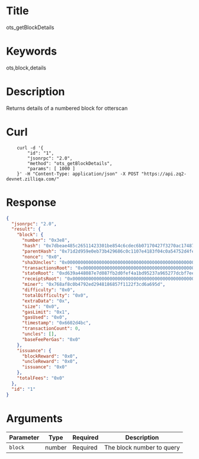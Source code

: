 # Title

ots_getBlockDetails

# Keywords

ots,block,details

# Description

Returns details of a numbered block for otterscan

# Curl

```shell
    curl -d '{
        "id": "1",
        "jsonrpc": "2.0",
        "method": "ots_getBlockDetails",
        "params": [ 1000 ]
    }' -H "Content-Type: application/json" -X POST "https://api.zq2-devnet.zilliqa.com/"
```

# Response

```json
{
  "jsonrpc": "2.0",
  "result": {
    "block": {
      "number": "0x3e8",
      "hash": "0x7dbeae485c26511423301be854c6cdec6b07170427f3270ac1748782f4fe4a8f",
      "parentHash": "0x71d2d959e0eb73b429686c0c1107e4183f04c0a54752d4fe519a1f0c54ab7cdb",
      "nonce": "0x0",
      "sha3Uncles": "0x0000000000000000000000000000000000000000000000000000000000000000",
      "transactionsRoot": "0x0000000000000000000000000000000000000000000000000000000000000000",
      "stateRoot": "0xd639a448087e7d087fb2d0fef4a1bd95237a965277dcbf7ee33344384491d409",
      "receiptsRoot": "0x0000000000000000000000000000000000000000000000000000000000000000",
      "miner": "0x768af8c0b4792ed2948186857f1122f3cd6a695d",
      "difficulty": "0x0",
      "totalDifficulty": "0x0",
      "extraData": "0x",
      "size": "0x0",
      "gasLimit": "0x1",
      "gasUsed": "0x0",
      "timestamp": "0x6602d4bc",
      "transactionCount": 0,
      "uncles": [],
      "baseFeePerGas": "0x0"
    },
    "issuance": {
      "blockReward": "0x0",
      "uncleReward": "0x0",
      "issuance": "0x0"
    },
    "totalFees": "0x0"
  },
  "id": "1"
}
```

# Arguments

| Parameter | Type   | Required | Description               |
| --------- | ------ | -------- | ------------------------- |
| `block`   | number | Required | The block number to query |
